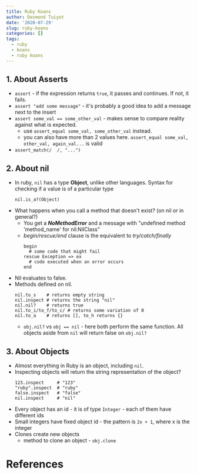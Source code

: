 ```yaml
---
title: Ruby Koans
author: Desmond Tuiyot
date: '2020-07-29'
slug: ruby-koans
categories: []
tags:
  - ruby
  - koans
  - ruby koans
---
```


## 1. About Asserts

* `assert` - if the expression returns `true`, it passes and continues. If not, it fails.
* `assert "add some message"` - it's probably a good idea to add a message next to the insert
* `assert some_val == some_other_val` - makes sense to compare reality against what is expected. 
  * use `assert_equal some_val, some_other_val` instead.
  * you can also have more than 2 values here. `assert_equal some_val, other_val, again_val...` is valid
* `assert_match(/  /, "...")`

## 2. About nil

* In ruby, `nil` has a type **Object**, unlike other languages. Syntax for checking if a value is of a particular type
  ```{ruby}
  nil.is_a?(Object)
  ```
* What happens when you call a method that doesn't exist? (on nil or in general?)
  * You get a ***NoMethodError*** and a message with "undefined method 'method_name' for nil:NilClass"
  * *begin/rescue/end* clause is the equivalent to *try/catch/finally*
    ```{ruby}
    begin
      # some code that might fail
    rescue Exception => ex
      # code executed when an error occurs
    end
    ```
* Nil evaluates to false.
* Methods defined on nil. 
  ```{ruby}
  nil.to_s    # returns empty string
  nil.inspect # returns the string "nil"
  nil.nil?    # returns true
  nil.to_i/to_f/to_c/ # returns some variation of 0
  nil.to_a    # returns [], to_h returns {}
  ```
  * `obj.nil?` vs `obj == nil` - here both perform the same function. All objects aside from `nil` will return false on `obj.nil?`
  
## 3. About Objects

* Almost everything in Ruby is an object, including `nil`.
* Inspecting objects will return the string representation of the object?
  ```{ruby}
  123.inspect     # "123"
  "ruby".inspect  # "ruby"
  false.inspect   # "false"
  nil.inspect     # "nil"
  ```
* Every object has an id - it is of type `Integer` - each of them have different ids
* Small integers have fixed object id - the pattern is `2x + 1`, where x is the integer
* Clones create new objects
  * method to clone an object - `obj.clone`
    
    
    
    
# References